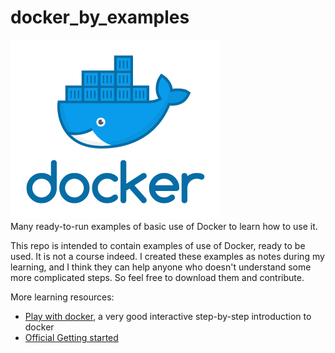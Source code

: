 # docker_by_examples
![docker logo](https://github.com/gianfa/docker_by_examples/blob/master/img/docker_logo.png)  
Many ready-to-run examples of basic use of Docker to learn how to use it.


This repo is intended to contain examples of use of Docker, ready to be used. It is not a course indeed. I created these examples as notes during my learning, and I think they can help anyone who doesn't understand some more complicated steps. So feel free to download them and contribute.
 
More learning resources:
* [Play with docker](https://training.play-with-docker.com/), a very good interactive step-by-step introduction to docker
* [Official Getting started](https://docs.docker.com/get-started/)
